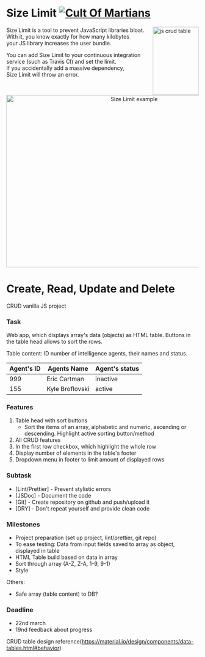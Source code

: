 # Size Limit [![Cult Of Martians][wip-badge]][cult]

<img src="https://i.imgur.com/N7cuEWS.png" align="right"
     title="js crud table" width="120" height="178">

Size Limit is a tool to prevent JavaScript libraries bloat.
With it, you know exactly for how many kilobytes your JS library
increases the user bundle.

You can add Size Limit to your continuous integration service
(such as Travis CI) and set the limit. If you accidentally
add a massive dependency, Size Limit will throw an error.

<p align="center">
  <img src="./img/example.png" alt="Size Limit example"
       width="654" height="450">
</p>



[Size Limit: Make the Web lighter]: https://evilmartians.com/chronicles/size-limit-make-the-web-lighter
[wip-badge]:                         https://img.shields.io/badge/WIP-work%20in%20progress-yellow.svg
[cult]:                             http://cultofmartians.com/tasks/size-limit-config.html


# Create, Read, Update and Delete

CRUD vanilla JS project

### Task

Web app, which displays array's data (objects) as HTML table. Buttons in the table head allows to sort the rows.

Table content: ID number of intelligence agents, their names and status.

| Agent's ID | Agents Name     | Agent's status |
| ---------- | --------------- | -------------- |
| 999        | Eric Cartman    | inactive       |
| 155        | Kyle Broflovski | active         |

### Features

1. Table head with sort buttons
   * Sort the items of an array, alphabetic and numeric, ascending or descending. Highlight active sorting button/method
2. All CRUD features
3. In the first row checkbox, which highlight the whole row
4. Display number of elements in the table's footer
5. Dropdown menu in footer to limit amount of displayed rows

### Subtask

- [Lint/Prettier] - Prevent stylistic errors
- [JSDoc] - Document the code
- [Git] - Create repository on github and push/upload it
- [DRY] - Don't repeat yourself and provide clean code

### Milestones

- Project preparation (set up project, lint/prettier, git repo)
- To ease testing: Data from input fields saved to array as object, displayed in table
- HTML Table build based on data in array
- Sort through array (A-Z, Z-A, 1-9, 9-1)
- Style

Others:

- Safe array (table content) to DB?

### Deadline

- 22nd march
- 19nd feedback about progress

CRUD table design reference(https://material.io/design/components/data-tables.html#behavior)
